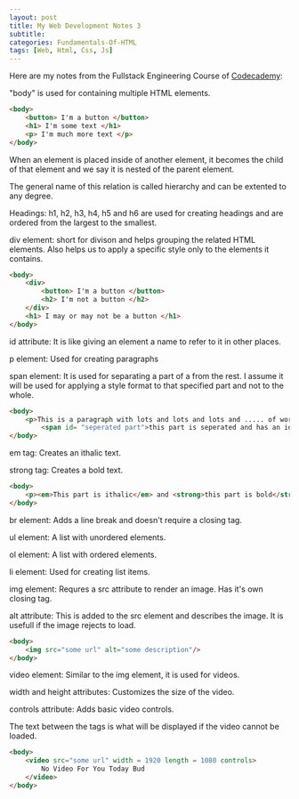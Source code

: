 ```yaml
---
layout: post
title: My Web Development Notes 3
subtitle: 
categories: Fundamentals-Of-HTML
tags: [Web, Html, Css, Js]
---
```


Here are my notes from the Fullstack Engineering Course of [Codecademy](https://www.codecademy.com/):

"body" is used for containing multiple HTML elements.

```HTML
<body>
    <button> I'm a button </button>
    <h1> I'm some text </h1>
    <p> I'm much more text </p>
</body>
```

When an element is placed inside of another element, it becomes the child of that element and we say it is nested of the parent element.

The general name of this relation is called hierarchy and can be extented to any degree.

Headings: h1, h2, h3, h4, h5 and h6 are used for creating headings and are ordered from the largest to the smallest.

div element: short for divison and helps grouping the related HTML elements. Also helps us to apply a specific style only to the elements it contains.

```HTML
<body>
    <div>
        <button> I'm a button </button>
        <h2> I'm not a button </h2>
    </div>
    <h1> I may or may not be a button </h1>
</body>
```

id attribute: It is like giving an element a name to refer to it in other places.

p element: Used for creating paragraphs

span element: It is used for separating a part of a from the rest. I assume it will be used for applying a style format to that specified part and not to the whole.

```HTML
<body>
    <p>This is a paragraph with lots and lots and lots and ..... of words but
        <span id= "seperated part">this part is seperated and has an id attribute<span> but this last part doesn't.</p>
</body>
```

em tag: Creates an ithalic text.

strong tag: Creates a bold text.

```HTML
<body>
    <p><em>This part is ithalic</em> and <strong>this part is bold</strong>.</p>
</body>
```

br element: Adds a line break and doesn't require a closing tag.

ul element: A list with unordered elements.

ol element: A list with ordered elements.

li element: Used for creating list items.

img element: Requres a src attribute to render an image. Has it's own closing tag.

alt attribute: This is added to the src element and describes the image. It is usefull if the image rejects to load.

```HTML
<body>
    <img src="some url" alt="some description"/>
</body>
```

video element: Similar to the img element, it is used for videos.

width and height attributes: Customizes the size of the video.

controls attribute: Adds basic video controls.

The text between the tags is what will be displayed if the video cannot be loaded.

```HTML
<body>
    <video src="some url" width = 1920 length = 1080 controls>
        No Video For You Today Bud
    </video>
</body>
```





